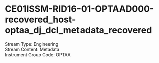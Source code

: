# CE01ISSM-RID16-01-OPTAAD000-recovered_host-optaa_dj_dcl_metadata_recovered

Stream Type: Engineering<br>
Stream Content: Metadata<br>
Instrument Group Code: OPTAA<br>
